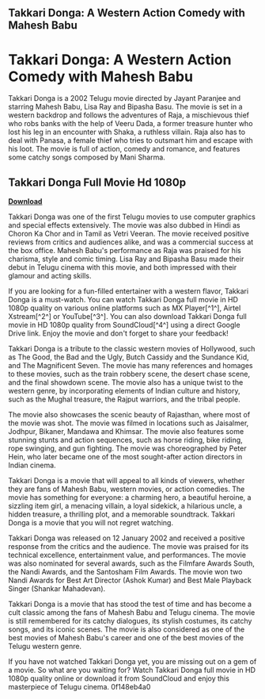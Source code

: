 ## Takkari Donga: A Western Action Comedy with Mahesh Babu

  
# Takkari Donga: A Western Action Comedy with Mahesh Babu
 
Takkari Donga is a 2002 Telugu movie directed by Jayant Paranjee and starring Mahesh Babu, Lisa Ray and Bipasha Basu. The movie is set in a western backdrop and follows the adventures of Raja, a mischievous thief who robs banks with the help of Veeru Dada, a former treasure hunter who lost his leg in an encounter with Shaka, a ruthless villain. Raja also has to deal with Panasa, a female thief who tries to outsmart him and escape with his loot. The movie is full of action, comedy and romance, and features some catchy songs composed by Mani Sharma.
 
## Takkari Donga Full Movie Hd 1080p


[**Download**](https://www.google.com/url?q=https%3A%2F%2Furlgoal.com%2F2tL0zr&sa=D&sntz=1&usg=AOvVaw3jqO1bgkDlafRzP1NwCJci)

 
Takkari Donga was one of the first Telugu movies to use computer graphics and special effects extensively. The movie was also dubbed in Hindi as Choron Ka Chor and in Tamil as Vetri Veeran. The movie received positive reviews from critics and audiences alike, and was a commercial success at the box office. Mahesh Babu's performance as Raja was praised for his charisma, style and comic timing. Lisa Ray and Bipasha Basu made their debut in Telugu cinema with this movie, and both impressed with their glamour and acting skills.
 
If you are looking for a fun-filled entertainer with a western flavor, Takkari Donga is a must-watch. You can watch Takkari Donga full movie in HD 1080p quality on various online platforms such as MX Player[^1^], Airtel Xstream[^2^] or YouTube[^3^]. You can also download Takkari Donga full movie in HD 1080p quality from SoundCloud[^4^] using a direct Google Drive link. Enjoy the movie and don't forget to share your feedback!
  
Takkari Donga is a tribute to the classic western movies of Hollywood, such as The Good, the Bad and the Ugly, Butch Cassidy and the Sundance Kid, and The Magnificent Seven. The movie has many references and homages to these movies, such as the train robbery scene, the desert chase scene, and the final showdown scene. The movie also has a unique twist to the western genre, by incorporating elements of Indian culture and history, such as the Mughal treasure, the Rajput warriors, and the tribal people.
 
The movie also showcases the scenic beauty of Rajasthan, where most of the movie was shot. The movie was filmed in locations such as Jaisalmer, Jodhpur, Bikaner, Mandawa and Khimsar. The movie also features some stunning stunts and action sequences, such as horse riding, bike riding, rope swinging, and gun fighting. The movie was choreographed by Peter Hein, who later became one of the most sought-after action directors in Indian cinema.
 
Takkari Donga is a movie that will appeal to all kinds of viewers, whether they are fans of Mahesh Babu, western movies, or action comedies. The movie has something for everyone: a charming hero, a beautiful heroine, a sizzling item girl, a menacing villain, a loyal sidekick, a hilarious uncle, a hidden treasure, a thrilling plot, and a memorable soundtrack. Takkari Donga is a movie that you will not regret watching.
  
Takkari Donga was released on 12 January 2002 and received a positive response from the critics and the audience. The movie was praised for its technical excellence, entertainment value, and performances. The movie was also nominated for several awards, such as the Filmfare Awards South, the Nandi Awards, and the Santosham Film Awards. The movie won two Nandi Awards for Best Art Director (Ashok Kumar) and Best Male Playback Singer (Shankar Mahadevan).
 
Takkari Donga is a movie that has stood the test of time and has become a cult classic among the fans of Mahesh Babu and Telugu cinema. The movie is still remembered for its catchy dialogues, its stylish costumes, its catchy songs, and its iconic scenes. The movie is also considered as one of the best movies of Mahesh Babu's career and one of the best movies of the Telugu western genre.
 
If you have not watched Takkari Donga yet, you are missing out on a gem of a movie. So what are you waiting for? Watch Takkari Donga full movie in HD 1080p quality online or download it from SoundCloud and enjoy this masterpiece of Telugu cinema.
 0f148eb4a0
